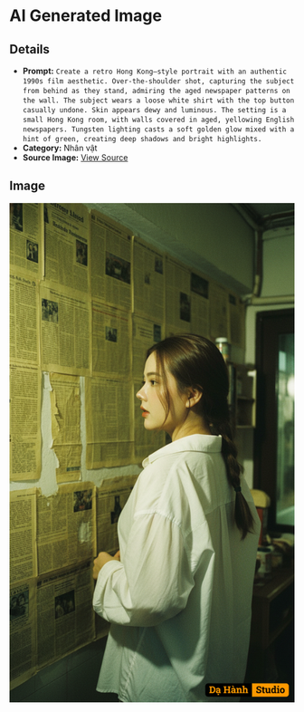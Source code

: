 # AI Generated Image

## Details
- **Prompt:** `Create a retro Hong Kong–style portrait with an authentic 1990s film aesthetic. Over-the-shoulder shot, capturing the subject from behind as they stand, admiring the aged newspaper patterns on the wall. The subject wears a loose white shirt with the top button casually undone. Skin appears dewy and luminous. The setting is a small Hong Kong room, with walls covered in aged, yellowing English newspapers. Tungsten lighting casts a soft golden glow mixed with a hint of green, creating deep shadows and bright highlights.`
- **Category:** Nhân vật
- **Source Image:** [View Source](https://raw.githubusercontent.com/lenzcomvth/ImageLibrary/main/Female.png)

## Image
![AI Generated Image](./image-2025-10-03T15-32-16-330Z.png)